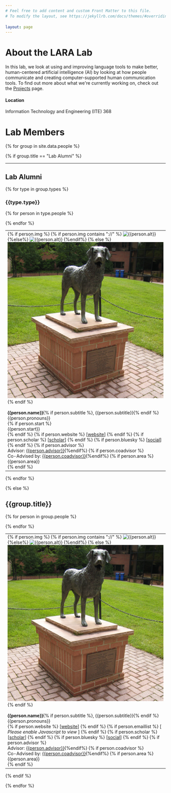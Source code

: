```yaml
---
# Feel free to add content and custom Front Matter to this file.
# To modify the layout, see https://jekyllrb.com/docs/themes/#overriding-theme-defaults

layout: page
---
```



# About the LARA Lab
In this lab, we look at using and improving language tools to make better, human-centered artificial intelligence (AI) by looking at how people communicate and creating computer-supported human communication tools. To find out more about what we're currently working on, check out the <a href="projects.html" aria-label="projects page">Projects</a> page.

#### Location
Information Technology and Engineering (ITE) 368



# Lab Members

{% for group in site.data.people %}

{% if group.title == "Lab Alumni" %}<hr><div class="expand-link"><h2>Lab Alumni</h2></div> <div class="expand-content">
{% for type in group.types %}
<h3>{{type.type}}</h3>

<div class="table-wrapper">
<div class="table-scroll">
<table class="people">
  <tbody>
  <tr>
  {% for person in type.people %}
	<td>
	<div class="image-cropper">
	 {% if person.img %}
		 {% if person.img contains "://" %}
			 <img src="{{person.img}}" alt="{{person.alt}}">
			 {%else%}
			 <img src="assets/img/people/{{person.img}}" alt="{{person.alt}}">
		 {%endif%}
	 {% else %}
	 <img src="assets/img/people/UMBC_Mascot.jpg" alt="Statue of True Grit, UMBC's mascot. True Grit is a Chesapeake Bay Retriever. Source: https://en.m.wikipedia.org/wiki/File:UMBC_Mascot.jpg">
	 {% endif %} 
	 </div>
	 <br>
	 <h4 style="display: inline;">{{person.name}}</h4>{% if person.subtitle %}, {{person.subtitle}}{% endif %}<br>
	 <div aria-label="pronouns">{{person.pronouns}}</div>{% if person.start %}<div aria-label="start year">{{person.start}}</div>{% endif %}
	 {% if person.website %}
	 [<a href="{{person.website}}" aria-label="{{person.name}}'s website">website</a>]
	 {% endif %}
	 {% if person.scholar %}
	 [<a href="{{person.scholar}}" aria-label="{{person.name}}'s Google Scholar">scholar</a>]
	 {% endif %}
	 {% if person.bluesky %}
	 [<a href="{{person.bluesky}}" aria-label="{{person.name}}'s bluesky account">social</a>]
	 {% endif %}
	 {% if person.advisor %}<br>Advisor: <a href="{{person.advisor_link}}" aria-label="{{person.advisor}}'s website">{{person.advisor}}</a>{%endif%}
	 {% if person.coadvisor %}<br>Co-Advised by: <a href="{{person.coadvisor_link}}" aria-label="{{person.coadvisor}}'s website">{{person.coadvisor}}</a>{%endif%}
	 <!--{% if person.blurb %}
	 <br><div class="bio" aria-label="about {{person.name}}">{{person.blurb}}</div>
	 {% endif %}-->
	 {% if person.area %}
	 <br><div class="bio" aria-label="{{person.name}}'s research area">{{person.area}}</div>
	 {% endif %}
	</td>
	
  {% endfor %}
  </tr>
</tbody>
</table>
</div>
</div>
{% endfor %}

</div>


{% else %} <h2> {{group.title}} </h2>
<div class="table-wrapper">
<div class="table-scroll">
<table class="people">
  <tbody>
  <tr>
  {% for person in group.people %}
	<td>
	<div class="image-cropper">
	 {% if person.img %}
		 {% if person.img contains "://" %}
			 <img src="{{person.img}}" alt="{{person.alt}}">
			 {%else%}
			 <img src="assets/img/people/{{person.img}}" alt="{{person.alt}}">
		 {%endif%}
	 {% else %}
	 <img src="assets/img/people/UMBC_Mascot.jpg" alt="Statue of True Grit, UMBC's mascot. True Grit is a Chesapeake Bay Retriever. Source: https://en.m.wikipedia.org/wiki/File:UMBC_Mascot.jpg">
	 {% endif %} 
	 </div>
	 <br>
	 <h4 style="display: inline;">{{person.name}}</h4>{% if person.subtitle %}, {{person.subtitle}}{% endif %}<br>
	 <div aria-label="pronouns">{{person.pronouns}}</div>
	 {% if person.website %}
	 [<a href="{{person.website}}" aria-label="{{person.name}}'s website">website</a>]
	 {% endif %}
	 {% if person.emaillist %}
	 [<div id="email{{person.first}}" style="display:inline;"> 
		<noscript><i>Please enable Javascript to view</i></noscript>
	</div>]
	 {% endif %}
	 {% if person.scholar %}
	 [<a href="{{person.scholar}}" aria-label="{{person.name}}'s Google Scholar">scholar</a>]
	 {% endif %}
	 {% if person.bluesky %}
	 [<a href="{{person.bluesky}}" aria-label="{{person.name}}'s bluesky account">social</a>]
	 {% endif %}
	 {% if person.advisor %}<br>Advisor: <a href="{{person.advisor_link}}" aria-label="{{person.advisor}}'s website">{{person.advisor}}</a>{%endif%}
	 {% if person.coadvisor %}<br>Co-Advised by: <a href="{{person.coadvisor_link}}" aria-label="{{person.coadvisor}}'s website">{{person.coadvisor}}</a>{%endif%}
	 <!--{% if person.blurb %}
	 <br><div class="bio" aria-label="about {{person.name}}">{{person.blurb}}</div>
	 {% endif %}-->
	 {% if person.area %}
	 <br><div class="bio" aria-label="{{person.name}}'s research area">{{person.area}}</div>
	 {% endif %}
	</td>
	
  {% endfor %}
  </tr>
</tbody>
</table>
</div>
</div>

{% endif %}

{% endfor %}
